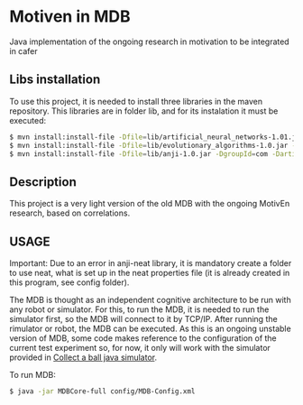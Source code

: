 # Motiven in MDB
Java implementation of the ongoing research in motivation to be integrated in cafer 

## Libs installation
To use this project, it is needed to install three libraries in the maven repository. This libraries are in folder lib, and for its instalation it must be executed:
```sh
$ mvn install:install-file -Dfile=lib/artificial_neural_networks-1.01.jar -DgroupId=es.udc.gii.common -DartifactId=evolutionary_algorithms -Dversion=1.0 -Dpackaging=jar
$ mvn install:install-file -Dfile=lib/evolutionary_algorithms-1.0.jar -DgroupId=es.udc.gii.common -DartifactId=artificial_neural_networks -Dversion=1.01 -Dpackaging=jar
$ mvn install:install-file -Dfile=lib/anji-1.0.jar -DgroupId=com -DartifactId=anji -Dversion=1.0 -Dpackaging=jar
```

## Description
This project is a very light version of the old MDB with the ongoing MotivEn research, based on correlations.


## USAGE

Important:
Due to an error in anji-neat library, it is mandatory create a folder to use neat, what is set up in the neat properties file (it is already created in this program, see config folder). 

The MDB is thought as an independent cognitive architecture to be run with any robot or simulator. For this, to run the MDB, it is needed to run the simulator first, so the MDB will connect to it by TCP/IP. After running the rimulator or robot, the MDB can be executed. As this is an ongoing unstable version of MDB, some code makes reference to the configuration of the current test experiment so, for now, it only will work with the simulator provided in [Collect a ball java simulator](https://github.com/robotsthatdream/java_collectaball_sim).

To run MDB:

```sh
$ java -jar MDBCore-full config/MDB-Config.xml
```

